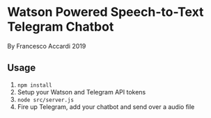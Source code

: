 # Watson Powered Speech-to-Text Telegram Chatbot
By Francesco Accardi 2019


## Usage
1. ```npm install```
2. Setup your Watson and Telegram API tokens 
3. ```node src/server.js```
4. Fire up Telegram, add your chatbot and send over a audio file

